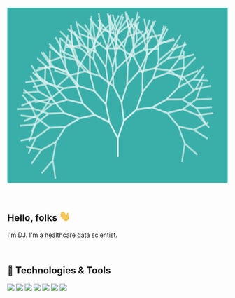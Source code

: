 <p align="center">
  <a title="Portfolio" href="./readme_header.png">
    <img src="./readme_header.png" width="700" height=400" />
  </a>
</p>


<br>

## Hello, folks <img src="wave.gif" width="25px">

I'm DJ. I'm a healthcare data scientist.

<br>

## 🔧 Technologies & Tools
![](https://img.shields.io/badge/OS-Linux-informational?style=flat&logo=linux&logoColor=white&color=3AAFA9)
![](https://img.shields.io/badge/Code-Python-informational?style=flat&logo=python&logoColor=white&color=3AAFA9)
![](https://img.shields.io/badge/Code-R-informational?style=flat&logo=r&logoColor=white&color=3AAFA9)
![](https://img.shields.io/badge/Shell-Bash-informational?style=flat&logo=gnu-bash&logoColor=white&color=3AAFA9)
![](https://img.shields.io/badge/Tools-Docker-informational?style=flat&logo=docker&logoColor=white&color=3AAFA9)
![](https://img.shields.io/badge/Cloud-AWS-informational?style=flat&logo=amazon&logoColor=white&color=3AAFA9)
![](https://img.shields.io/badge/Cloud-GCloud-informational?style=flat&logo=google&logoColor=white&color=3AAFA9)

<br>





<!-- Resources -->
<!-- ## &#x1f4c8; GitHub Stats

<a href="https://github.com/dujm/dujm">
    
 <img align="left" height="200px" width="400" src="https://github-readme-stats.vercel.app/api?username=dujm&show_icons=true&line_height=27&count_private=true&title_color=ffffff&text_color=3AAFA9&icon_color=3AAFA9&bg_color=1d1f21" alt="DJ's GitHub Stats" />
</a>

<!-- More info, tips and tricks for making GitHub Profile README can be found at https://towardsdatascience.com/build-a-stunning-readme-for-your-github-profile-9b80434fe5d7 -->
<!-- Learned from: https://github.com/MartinHeinz/MartinHeinz/ -->
<!-- Awesome GitHub Profile README: https://github.com/abhisheknaiidu/awesome-github-profile-readme -->
<!-- Icons: https://simpleicons.org/ -->
<!-- GitHub Stats: https://github.com/anuraghazra/github-readme-stats -->
<!-- Emojis: https://emojipedia.org/emoji/ -->
<!-- HTML Emojis: https://www.fileformat.info/index.htm -->
<!-- Shields: https://shields.io/ -->
